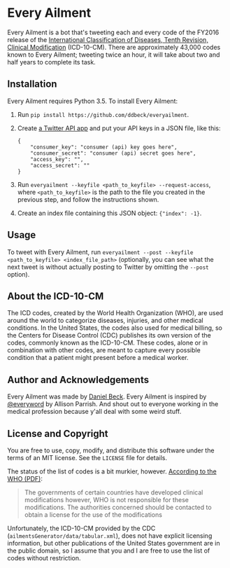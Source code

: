# Every Ailment

Every Ailment is a bot that's tweeting each and every code of the FY2016 release of the [International Classification of Diseases, Tenth Revision, Clinical Modification](http://www.cdc.gov/nchs/icd/icd10cm.htm) (ICD-10-CM). There are approximately 43,000 codes known to Every Ailment; tweeting twice an hour, it will take about two and half years to complete its task.


## Installation

Every Ailment requires Python 3.5. To install Every Ailment:

1. Run `pip install https://github.com/ddbeck/everyailment`.

2. Create [a Twitter API app](https://apps.twitter.com/) and put your API keys in a JSON file, like this:

    ```
    {
        "consumer_key": "consumer (api) key goes here",
        "consumer_secret": "consumer (api) secret goes here",
        "access_key": "",
        "access_secret": ""
    }
    ```

3. Run `everyailment --keyfile <path_to_keyfile> --request-access`, where `<path_to_keyfile>` is the path to the file you created in the previous step, and follow the instructions shown.

4. Create an index file containing this JSON object: `{"index": -1}`.


## Usage

To tweet with Every Ailment, run `everyailment --post --keyfile <path_to_keyfile> <index_file_path>` (optionally, you can see what the next tweet is without actually posting to Twitter by omitting the `--post` option).


## About the ICD-10-CM

The ICD codes, created by the World Health Organization (WHO), are used around the world to categorize diseases, injuries, and other medical conditions. In the United States, the codes also used for medical billing, so the Centers for Disease Control (CDC) publishes its own version of the codes, commonly known as the ICD-10-CM. These codes, alone or in combination with other codes, are meant to capture every possible condition that a patient might present before a medical worker.


## Author and Acknowledgements

Every Ailment was made by [Daniel Beck](http://twitter.com/ddbeck). Every Ailment is inspired by [@everyword](https://twitter.com/everyword) by Allison Parrish. And shout out to everyone working in the medical profession because y'all deal with some weird stuff.


## License and Copyright

You are free to use, copy, modify, and distribute this software under the terms of an MIT license. See the `LICENSE` file for details.

The status of the list of codes is a bit murkier, however. [According to the WHO (PDF)](http://www.who.int/about/licensing/Internettext_FAQ.pdf): 

> The governments of certain countries have developed clinical modifications however, WHO is not responsible for these modifications. The authorities concerned should be contacted to obtain a license for the use of the modifications

Unfortunately, the ICD-10-CM provided by the CDC (`ailmentsGenerator/data/tabular.xml`), does not have explicit licensing information, but other publications of the United States government are in the public domain, so I assume that you and I are free to use the list of codes without restriction.
